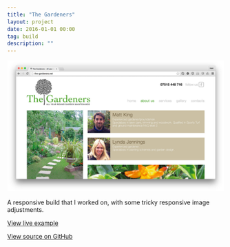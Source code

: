 ```yaml
---
title: "The Gardeners"
layout: project
date: 2016-01-01 00:00
tag: build
description: ""
---
```


![The Gardeners site](/assets/images/project_the-gardeners.jpg)

A responsive build that I worked on, with some tricky responsive image adjustments.

[View live example](http://files.radbourne.me/examples/the-gardeners/)

[View source on GitHub](https://github.com/mradbourne/the-gardeners)
